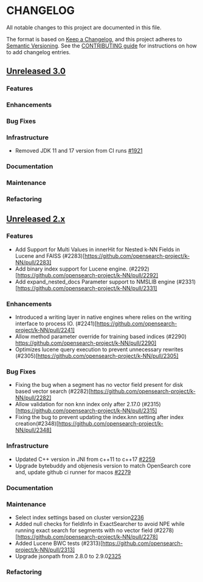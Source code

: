
# CHANGELOG
All notable changes to this project are documented in this file.

The format is based on [Keep a Changelog](https://keepachangelog.com/en/1.0.0/), and this project adheres to [Semantic Versioning](https://semver.org/spec/v2.0.0.html). See the [CONTRIBUTING guide](./CONTRIBUTING.md#Changelog) for instructions on how to add changelog entries.

## [Unreleased 3.0](https://github.com/opensearch-project/k-NN/compare/2.x...HEAD)
### Features
### Enhancements
### Bug Fixes
### Infrastructure
* Removed JDK 11 and 17 version from CI runs [#1921](https://github.com/opensearch-project/k-NN/pull/1921)
### Documentation
### Maintenance
### Refactoring

## [Unreleased 2.x](https://github.com/opensearch-project/k-NN/compare/2.18...2.x)
### Features
- Add Support for Multi Values in innerHit for Nested k-NN Fields in Lucene and FAISS (#2283)[https://github.com/opensearch-project/k-NN/pull/2283]
- Add binary index support for Lucene engine. (#2292)[https://github.com/opensearch-project/k-NN/pull/2292]
- Add expand_nested_docs Parameter support to NMSLIB engine (#2331)[https://github.com/opensearch-project/k-NN/pull/2331]
### Enhancements
- Introduced a writing layer in native engines where relies on the writing interface to process IO. (#2241)[https://github.com/opensearch-project/k-NN/pull/2241]
- Allow method parameter override for training based indices (#2290) https://github.com/opensearch-project/k-NN/pull/2290]
- Optimizes lucene query execution to prevent unnecessary rewrites (#2305)[https://github.com/opensearch-project/k-NN/pull/2305]
### Bug Fixes
* Fixing the bug when a segment has no vector field present for disk based vector search (#2282)[https://github.com/opensearch-project/k-NN/pull/2282]
* Allow validation for non knn index only after 2.17.0 (#2315)[https://github.com/opensearch-project/k-NN/pull/2315]
* Fixing the bug to prevent updating the index.knn setting after index creation(#2348)[https://github.com/opensearch-project/k-NN/pull/2348]
### Infrastructure
* Updated C++ version in JNI from c++11 to c++17 [#2259](https://github.com/opensearch-project/k-NN/pull/2259)
* Upgrade bytebuddy and objenesis version to match OpenSearch core and, update github ci runner for macos [#2279](https://github.com/opensearch-project/k-NN/pull/2279)
### Documentation
### Maintenance
* Select index settings based on cluster version[2236](https://github.com/opensearch-project/k-NN/pull/2236)
* Added null checks for fieldInfo in ExactSearcher to avoid NPE while running exact search for segments with no vector field (#2278)[https://github.com/opensearch-project/k-NN/pull/2278]
* Added Lucene BWC tests (#2313)[https://github.com/opensearch-project/k-NN/pull/2313]
* Upgrade jsonpath from 2.8.0 to 2.9.0[2325](https://github.com/opensearch-project/k-NN/pull/2325)
### Refactoring
